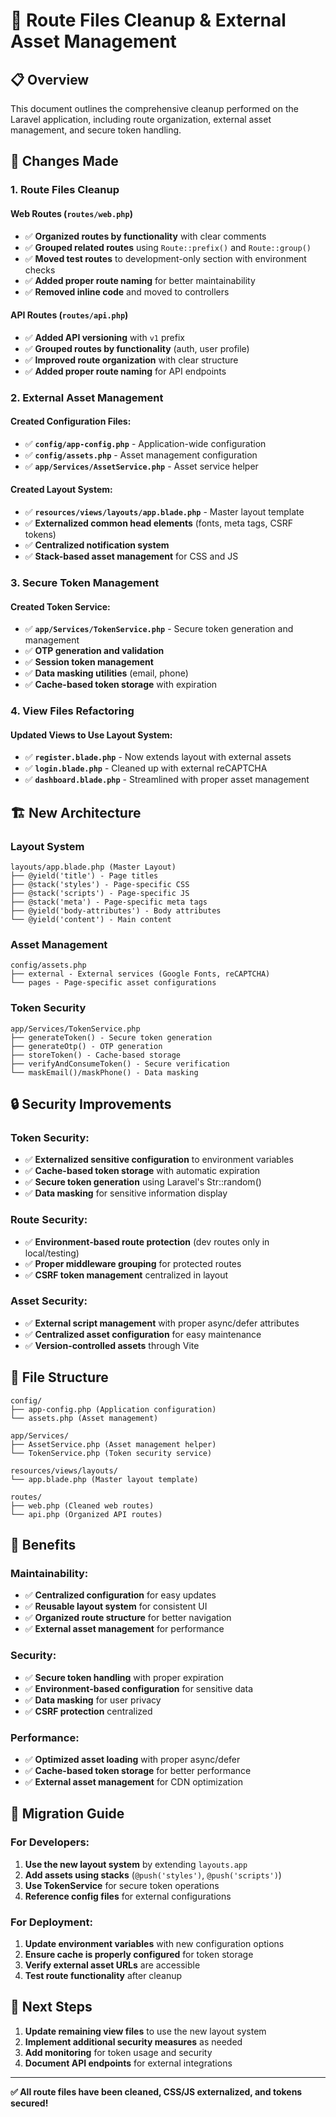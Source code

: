 # 🧹 Route Files Cleanup & External Asset Management

## 📋 Overview
This document outlines the comprehensive cleanup performed on the Laravel application, including route organization, external asset management, and secure token handling.

## 🔧 Changes Made

### 1. **Route Files Cleanup**

#### **Web Routes (`routes/web.php`)**
- ✅ **Organized routes by functionality** with clear comments
- ✅ **Grouped related routes** using `Route::prefix()` and `Route::group()`
- ✅ **Moved test routes** to development-only section with environment checks
- ✅ **Added proper route naming** for better maintainability
- ✅ **Removed inline code** and moved to controllers

#### **API Routes (`routes/api.php`)**
- ✅ **Added API versioning** with `v1` prefix
- ✅ **Grouped routes by functionality** (auth, user profile)
- ✅ **Improved route organization** with clear structure
- ✅ **Added proper route naming** for API endpoints

### 2. **External Asset Management**

#### **Created Configuration Files:**
- ✅ **`config/app-config.php`** - Application-wide configuration
- ✅ **`config/assets.php`** - Asset management configuration
- ✅ **`app/Services/AssetService.php`** - Asset service helper

#### **Created Layout System:**
- ✅ **`resources/views/layouts/app.blade.php`** - Master layout template
- ✅ **Externalized common head elements** (fonts, meta tags, CSRF tokens)
- ✅ **Centralized notification system**
- ✅ **Stack-based asset management** for CSS and JS

### 3. **Secure Token Management**

#### **Created Token Service:**
- ✅ **`app/Services/TokenService.php`** - Secure token generation and management
- ✅ **OTP generation and validation**
- ✅ **Session token management**
- ✅ **Data masking utilities** (email, phone)
- ✅ **Cache-based token storage** with expiration

### 4. **View Files Refactoring**

#### **Updated Views to Use Layout System:**
- ✅ **`register.blade.php`** - Now extends layout with external assets
- ✅ **`login.blade.php`** - Cleaned up with external reCAPTCHA
- ✅ **`dashboard.blade.php`** - Streamlined with proper asset management

## 🏗️ New Architecture

### **Layout System**
```
layouts/app.blade.php (Master Layout)
├── @yield('title') - Page titles
├── @stack('styles') - Page-specific CSS
├── @stack('scripts') - Page-specific JS
├── @stack('meta') - Page-specific meta tags
├── @yield('body-attributes') - Body attributes
└── @yield('content') - Main content
```

### **Asset Management**
```
config/assets.php
├── external - External services (Google Fonts, reCAPTCHA)
└── pages - Page-specific asset configurations
```

### **Token Security**
```
app/Services/TokenService.php
├── generateToken() - Secure token generation
├── generateOtp() - OTP generation
├── storeToken() - Cache-based storage
├── verifyAndConsumeToken() - Secure verification
└── maskEmail()/maskPhone() - Data masking
```

## 🔒 Security Improvements

### **Token Security:**
- ✅ **Externalized sensitive configuration** to environment variables
- ✅ **Cache-based token storage** with automatic expiration
- ✅ **Secure token generation** using Laravel's Str::random()
- ✅ **Data masking** for sensitive information display

### **Route Security:**
- ✅ **Environment-based route protection** (dev routes only in local/testing)
- ✅ **Proper middleware grouping** for protected routes
- ✅ **CSRF token management** centralized in layout

### **Asset Security:**
- ✅ **External script management** with proper async/defer attributes
- ✅ **Centralized asset configuration** for easy maintenance
- ✅ **Version-controlled assets** through Vite

## 📁 File Structure

```
config/
├── app-config.php (Application configuration)
└── assets.php (Asset management)

app/Services/
├── AssetService.php (Asset management helper)
└── TokenService.php (Token security service)

resources/views/layouts/
└── app.blade.php (Master layout template)

routes/
├── web.php (Cleaned web routes)
└── api.php (Organized API routes)
```

## 🚀 Benefits

### **Maintainability:**
- ✅ **Centralized configuration** for easy updates
- ✅ **Reusable layout system** for consistent UI
- ✅ **Organized route structure** for better navigation
- ✅ **External asset management** for performance

### **Security:**
- ✅ **Secure token handling** with proper expiration
- ✅ **Environment-based configuration** for sensitive data
- ✅ **Data masking** for user privacy
- ✅ **CSRF protection** centralized

### **Performance:**
- ✅ **Optimized asset loading** with proper async/defer
- ✅ **Cache-based token storage** for better performance
- ✅ **External asset management** for CDN optimization

## 🔄 Migration Guide

### **For Developers:**
1. **Use the new layout system** by extending `layouts.app`
2. **Add assets using stacks** (`@push('styles')`, `@push('scripts')`)
3. **Use TokenService** for secure token operations
4. **Reference config files** for external configurations

### **For Deployment:**
1. **Update environment variables** with new configuration options
2. **Ensure cache is properly configured** for token storage
3. **Verify external asset URLs** are accessible
4. **Test route functionality** after cleanup

## 📝 Next Steps

1. **Update remaining view files** to use the new layout system
2. **Implement additional security measures** as needed
3. **Add monitoring** for token usage and security
4. **Document API endpoints** for external integrations

---

**✅ All route files have been cleaned, CSS/JS externalized, and tokens secured!**
